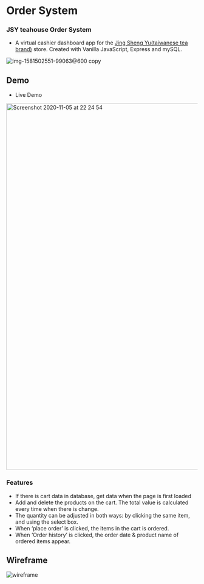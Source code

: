 # Order System

### JSY teahouse Order System
- A virtual cashier dashboard app for the <a href="https://www.jsy-tea.com/categories/view-all-products" target="_blank">Jing Sheng Yu(taiwanese tea brand)</a> store.
Created with Vanilla JavaScript, Express and mySQL.

![img-1581502551-99063@600 copy](https://user-images.githubusercontent.com/62843726/98331613-44406a00-2040-11eb-9c1d-70ba833fcdfe.jpg)


## Demo
- Live Demo 

<img width="963" alt="Screenshot 2020-11-05 at 22 24 54" src="https://user-images.githubusercontent.com/62843726/98246556-cfc0e900-1fb5-11eb-96e1-5ba705caca75.png">

### Features

- If there is cart data in database, get data when the page is first loaded 
- Add and delete the products on the cart. The total value is calculated every time when there is change.
- The quantity can be adjusted in both ways: by clicking the same item, and using the select box.   
- When ‘place order’ is clicked, the items in the cart is ordered. 
- When ‘Order history’ is clicked, the order date & product name of ordered items appear.


## Wireframe
![wireframe](https://user-images.githubusercontent.com/62843726/98247090-83c27400-1fb6-11eb-90ef-9431fe62715b.png)
